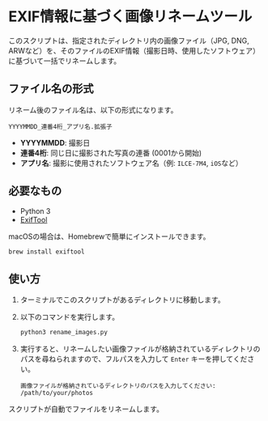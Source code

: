 # EXIF情報に基づく画像リネームツール

このスクリプトは、指定されたディレクトリ内の画像ファイル（JPG, DNG, ARWなど）を、そのファイルのEXIF情報（撮影日時、使用したソフトウェア）に基づいて一括でリネームします。

## ファイル名の形式

リネーム後のファイル名は、以下の形式になります。

`YYYYMMDD_連番4桁_アプリ名.拡張子`

- **YYYYMMDD**: 撮影日
- **連番4桁**: 同じ日に撮影された写真の連番 (0001から開始)
- **アプリ名**: 撮影に使用されたソフトウェア名（例: `ILCE-7M4`, `iOS`など）

## 必要なもの

- Python 3
- [ExifTool](https://exiftool.org/)

macOSの場合は、Homebrewで簡単にインストールできます。

```bash
brew install exiftool
```

## 使い方

1.  ターミナルでこのスクリプトがあるディレクトリに移動します。
2.  以下のコマンドを実行します。

    ```bash
    python3 rename_images.py
    ```

3.  実行すると、リネームしたい画像ファイルが格納されているディレクトリのパスを尋ねられますので、フルパスを入力して `Enter` キーを押してください。

    ```
    画像ファイルが格納されているディレクトリのパスを入力してください: /path/to/your/photos
    ```

スクリプトが自動でファイルをリネームします。
